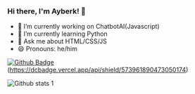 ### Hi there, I'm Ayberk! 👋

- 🔭 I’m currently working on ChatbotAI(Javascript)
- 🌱 I’m currently learning Python
- 💬 Ask me about HTML/CSS/JS
- 😄 Pronouns: he/him

[![Github Badge](https://img.shields.io/badge/-Github-000?style=quare&labelColor=000&logo=Github&logoColor=white&link=link)](https://github.com/Ayberkr) 
(https://dcbadge.vercel.app/api/shield/573961890473050174)

![Github stats 1](https://github-readme-stats.vercel.app/api?username=Ayberkr&show_icons=true&theme=gradient) 
